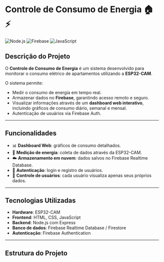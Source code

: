 # Controle de Consumo de Energia 🏠⚡

![Node.js](https://img.shields.io/badge/Node.js-339933?style=flat&logo=node.js&logoColor=white)
![Firebase](https://img.shields.io/badge/Firebase-ffca28?style=flat&logo=firebase&logoColor=black)
![JavaScript](https://img.shields.io/badge/JavaScript-F7DF1E?style=flat&logo=javascript&logoColor=black)

## Descrição do Projeto

O **Controle de Consumo de Energia** é um sistema desenvolvido para monitorar o consumo elétrico de apartamentos utilizando a **ESP32-CAM**.  

O sistema permite:

- Medir o consumo de energia em tempo real.
- Armazenar dados no **Firebase**, garantindo acesso remoto e seguro.
- Visualizar informações através de um **dashboard web interativo**, incluindo gráficos de consumo diário, semanal e mensal.
- Autenticação de usuários via Firebase Auth.

---

## Funcionalidades

- 📊 **Dashboard Web**: gráficos de consumo detalhados.  
- 🔌 **Medição de energia**: coleta de dados através da ESP32-CAM.  
- ☁️ **Armazenamento em nuvem**: dados salvos no Firebase Realtime Database.  
- 🔐 **Autenticação**: login e registro de usuários.  
- 👥 **Controle de usuários**: cada usuário visualiza apenas seus próprios dados.

---

## Tecnologias Utilizadas

- **Hardware**: ESP32-CAM  
- **Frontend**: HTML, CSS, JavaScript  
- **Backend**: Node.js com Express  
- **Banco de dados**: Firebase Realtime Database / Firestore  
- **Autenticação**: Firebase Authentication  

---

## Estrutura do Projeto

